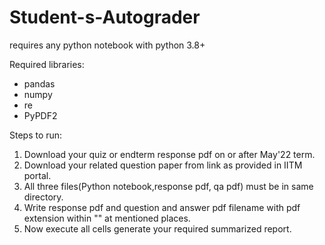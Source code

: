 # Student-s-Autograder

requires any python notebook with python 3.8+

Required libraries:
- pandas
- numpy
- re
- PyPDF2

Steps to run:
1. Download your quiz or endterm response pdf on or after May'22 term.
2. Download your related question paper from link as provided in IITM portal.
3. All three files(Python notebook,response pdf, qa pdf) must be in same directory.
4. Write response pdf and question and answer pdf filename with pdf extension within "" at mentioned places.
5. Now execute all cells generate your required summarized report.
